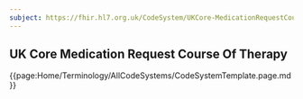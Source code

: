 ```yaml
---
subject: https://fhir.hl7.org.uk/CodeSystem/UKCore-MedicationRequestCourseOfTherapy
---
```

## UK Core Medication Request Course Of Therapy

{{page:Home/Terminology/AllCodeSystems/CodeSystemTemplate.page.md}}